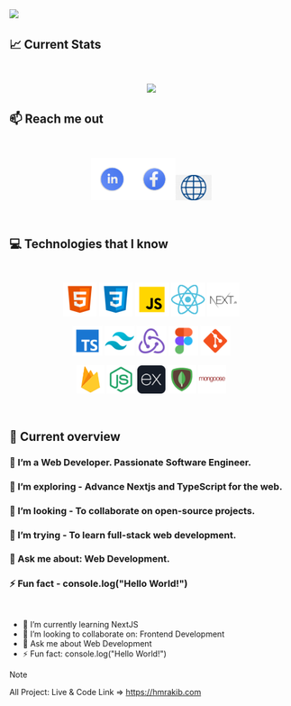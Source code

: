 <a href="https://www.hmrakib.com/">
<img src="https://i.ibb.co/QvFnfXT/github-cover.png" />
</a>

## :chart_with_upwards_trend: Current Stats

<br />

<p align="center">
  <img width="60%" src="https://github-readme-streak-stats.herokuapp.com?user=hrmrakib&theme=react&hide_border=true&background=0D1117&stroke=0D1117&fire=FF1CF7&sideLabels=00F0FF&currStreakNum=FF1CF7&ring=FF1CF7&currStreakLabel=FF1CF7&sideNums=00F0FF" />
</p>

## :mailbox: Reach me out

<br />

[<p align="center" style="flex items-center justify-between"><img height="75" src="https://github.com/hrmrakib/hrmrakib/blob/main/images/10464412.png">](https://www.linkedin.com/in/hrmrakib)[<img height="75" src="https://github.com/hrmrakib/hrmrakib/blob/main/images/10464408.png">](https://www.facebook.com/hrmrakib)[<img height="45" style="border: 2 solid white;" src="https://github.com/hrmrakib/hrmrakib/blob/main/images/web.png"> </p>](https://www.hmrakib.com)

<br />

## :computer: Technologies that I know

<br>
<p align="center">
<img height="60" src="https://github.com/hrmrakib/hrmrakib/blob/main/images/tech/html.png"/>
<img height="60" src="https://github.com/hrmrakib/hrmrakib/blob/main/images/tech/css.png"/>
<img height="60" src="https://github.com/hrmrakib/hrmrakib/blob/main/images/tech/javascript.png"/>
<img height="60" src="https://github.com/hrmrakib/hrmrakib/blob/main/images/tech/reactjs.png"/>
<img height="60" src="https://github.com/hrmrakib/hrmrakib/blob/main/images/tech/nextjs.png"/>


</p>

<p align="center">
<img height="53" src="https://github.com/hrmrakib/hrmrakib/blob/main/images/tech/typescript.png"/>
<img height="53" src="https://github.com/hrmrakib/hrmrakib/blob/main/images/tech/tailwind.png"/>
<img height="53" src="https://github.com/hrmrakib/hrmrakib/blob/main/images/tech/redux.png"/>
<img height="53" src="https://github.com/hrmrakib/hrmrakib/blob/main/images/tech/figma.png"/>
<img height="53" src="https://github.com/hrmrakib/hrmrakib/blob/main/images/tech/git.png"/>
</p>

<p align="center">
<img height="50" src="https://github.com/hrmrakib/hrmrakib/blob/main/images/tech/firebase.webp"/>
<img height="50" src="https://github.com/hrmrakib/hrmrakib/blob/main/images/tech/nodejs.png"/>
<img height="50" src="https://github.com/hrmrakib/hrmrakib/blob/main/images/tech/express.png" "Expressjs"/>
<img height="50" src="https://github.com/hrmrakib/hrmrakib/blob/main/images/tech/mongodb.png"/>
<img height="50" src="https://github.com/hrmrakib/hrmrakib/blob/main/images/tech/mongoose.png"/>

</p>

<p align="center">

</p><br/>

## :eyes: Current overview

### 🔭 I’m a Web Developer. Passionate Software Engineer.
### 🌱 I’m exploring - Advance Nextjs and TypeScript for the web. 
### 👯 I’m looking - To collaborate on open-source projects. 
### 🤔 I’m trying - To learn full-stack web development. 
### 💬 Ask me about: Web Development.
### ⚡ Fun fact - console.log("Hello World!")


<br />


- 🌱 I’m currently learning NextJS 
- 👯 I’m looking to collaborate on: Frontend Development 
- 💬 Ask me about Web Development 
- ⚡ Fun fact: console.log("Hello World!") 

> [!NOTE]
> All Project: Live & Code Link => https://hmrakib.com
